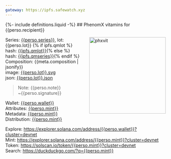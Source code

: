 ```yaml
---
gateway: https://ipfs.safewatch.xyz
---
```

<meta charset="utf8"/>
{%- include definitions.liquid -%}
## PhenomX vitamins for {{perso.recipient}} 

[![phxvit]({{page.gateway}}/ipfs/{{ipfs.qmseries}}/{{perso.series}}/{{perso.lot}}.svg)]({{page.gateway}}/ipfs/{{ipfs.qmseries}}/{{perso.series}}/{{perso.lot}}.html)
<style>img[alt=phxvit] { float: right; width: 240px; }</style>

Series: [{{perso.series}}]({{page.gateway}}/ipfs/{{ipfs.qmvit}}/S{{perso.series}}),
lot: {{perso.lot}}
{% if ipfs.qmlot %}<br>hash: [{{ipfs.qmlot}}]({{page.gateway}}/ipfs/{{ipfs.qmlot}}/){% else %}<br>hash: [{{ipfs.qmseries}}]({{page.gateway}}/ipfs/{{ipfs.qmseries}}/{{perso.series}}){% endif %}
<br>Composition: {{meta.composition | jsonify}}
<br>image: [{{perso.lot}}.svg]({{page.gateway}}/ipfs/{{ipfs.qmseries}}/{{perso.series}}/{{perso.lot}}.svg)
<br>json: [{{perso.lot}}.json]({{page.gateway}}/ipfs/{{ipfs.qmseries}}/{{perso.series}}/{{perso.lot}}.json)

> Note:
 {{perso.note}}
 <br>~{{perso.signature}} 

Wallet: [{{perso.wallet}}](https://explorer.solana.com/address/{{perso.wallet}}/tokens?cluster=devnet)
<br>Attributes: [{{perso.mint}}](https://explorer.solana.com/address/{{perso.mint}}/attributes?cluster=devnet)
<br>Metadata: [{{perso.mint}}](https://explorer.solana.com/address/{{perso.mint}}/persodata?cluster=devnet)
<br>Distribution: [{{perso.mint}}](https://explorer.solana.com/address/{{perso.mint}}/largest?cluster=devnet)

 
 

Explore: <https://explorer.solana.com/address/{{perso.wallet}}?cluster=devnet>
<br>Mint: <https://explorer.solana.com/address/{{perso.mint}}?cluster=devnet>
<br>Token: <https://solscan.io/token/{{perso.mint}}?cluster=devnet>
<br>Search: <https://duckduckgo.com/?q={{perso.mint}}>

